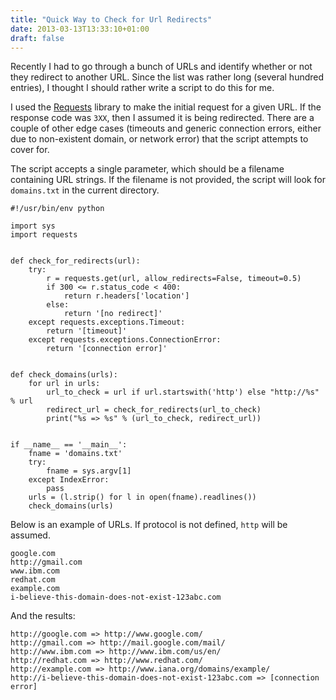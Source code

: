 ```yaml
---
title: "Quick Way to Check for Url Redirects"
date: 2013-03-13T13:33:10+01:00
draft: false
---
```


Recently I had to go through a bunch of URLs and identify whether or not they redirect to another URL. Since the list was rather long (several hundred entries), I thought I should rather write a script to do this for me.

I used the [Requests](http://docs.python-requests.org/en/latest/) library to make the initial request for a given URL. If the response code was `3XX`, then I assumed it is being redirected. There are a couple of other edge cases (timeouts and generic connection errors, either due to non-existent domain, or network error) that the script attempts to cover for.

The script accepts a single parameter, which should be a filename containing URL strings. If the filename is not provided, the script will look for `domains.txt` in the current directory.

	#!/usr/bin/env python
	
	import sys
	import requests
	
	
	def check_for_redirects(url):
	    try:
	        r = requests.get(url, allow_redirects=False, timeout=0.5)
	        if 300 <= r.status_code < 400:
	            return r.headers['location']
	        else:
	            return '[no redirect]'
	    except requests.exceptions.Timeout:
	        return '[timeout]'
	    except requests.exceptions.ConnectionError:
	        return '[connection error]'
	
	
	def check_domains(urls):
	    for url in urls:
	        url_to_check = url if url.startswith('http') else "http://%s" % url
	        redirect_url = check_for_redirects(url_to_check)
	        print("%s => %s" % (url_to_check, redirect_url))
	
	
	if __name__ == '__main__':
	    fname = 'domains.txt'
	    try:
	        fname = sys.argv[1]
	    except IndexError:
	        pass
	    urls = (l.strip() for l in open(fname).readlines())
	    check_domains(urls)

Below is an example of URLs. If protocol is not defined, `http` will be assumed.

	google.com
	http://gmail.com
	www.ibm.com
	redhat.com
	example.com
	i-believe-this-domain-does-not-exist-123abc.com

And the results:

	http://google.com => http://www.google.com/
	http://gmail.com => http://mail.google.com/mail/
	http://www.ibm.com => http://www.ibm.com/us/en/
	http://redhat.com => http://www.redhat.com/
	http://example.com => http://www.iana.org/domains/example/
	http://i-believe-this-domain-does-not-exist-123abc.com => [connection error]
